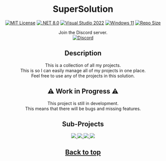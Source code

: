 ﻿<div align=center>

# SuperSolution <a name="top"></a>

[![MIT License](https://img.shields.io/github/license/CraigCraig/SuperSolution?style=flat-square)](https://pickalicense.com/licenses/mit/)
[![.NET 8.0](https://img.shields.io/badge/.NET-8.0-512BD4?style=flat-square&logo=.net)](https://dotnet.microsoft.com/download/dotnet/8.0)
[![Visual Studio 2022](https://img.shields.io/badge/Visual%20Studio-2022-5C2D91?style=flat-square&logo=visual-studio)](https://visualstudio.microsoft.com/vs/preview/)
[![Windows 11](https://img.shields.io/badge/Windows-11-0078D6?style=flat-square&logo=windows)](https://www.microsoft.com/en-us/windows/windows-11)
[![Repo Size](https://img.shields.io/github/repo-size/CraigCraig/SuperSolution?style=flat-square)](http://github.com/CraigCraig/SuperSolution)

Join the Discord server.<br>
[![Discord](https://img.shields.io/discord/1191111275749572658?style=flat-square&logo=discord)](https://discord.gg/cvfjHKE5Ee)

## Description 

This is a collection of all my projects.<br>
This is so I can easily manage all of my projects in one place.<br>
Feel free to use any of the projects in this solution.<br>

## ⚠️ Work in Progress ⚠️
This project is still in development.<br>
This means that there will be bugs and missing features.<br>

## Sub-Projects

<!-- Cheetah Toolbox -->

<a href="https://github.com/CraigCraig/CheetahToolbox">
<img src="https://craigcraig.vercel.app/api/pin/?username=CraigCraig&repo=CheetahToolbox&theme=transparent"></img>
</a>

<!-- Cheetah Terminal -->

<a href="https://github.com/CraigCraig/CheetahTerminal">
<img src="https://craigcraig.vercel.app/api/pin/?username=CraigCraig&repo=CheetahTerminal&theme=transparent"></img>
</a>

<!-- Cheetah App -->

<a href="https://github.com/CraigCraig/CheetahApp">
<img src="https://craigcraig.vercel.app/api/pin/?username=CraigCraig&repo=CheetahApp&theme=transparent"></img>
</a>

<!-- Cheetah Utils -->

<a href="https://github.com/CraigCraig/CheetahUtils">
<img src="https://craigcraig.vercel.app/api/pin/?username=CraigCraig&repo=CheetahUtils&theme=transparent"></img>
</a>

<!-- TODO: Add more sub-projects -->

<h2><a href="#top">Back to top</a></h2>

</div>